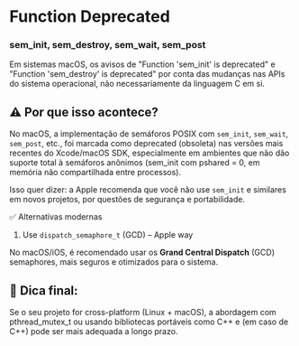 # Function Deprecated

### sem_init, sem_destroy, sem_wait, sem_post

Em sistemas macOS, os avisos de "Function 'sem_init' is deprecated" e "Function 'sem_destroy' is deprecated" por conta das mudanças nas APIs do sistema operacional, não necessariamente da linguagem C em si.

## ⚠️ Por que isso acontece?
No macOS, a implementação de semáforos POSIX com `sem_init`, `sem_wait`, `sem_post`, etc., foi marcada como deprecated (obsoleta) nas versões mais recentes do Xcode/macOS SDK, especialmente em ambientes que não dão suporte total à semáforos anônimos (sem_init com pshared = 0, em memória não compartilhada entre processos).

Isso quer dizer: a Apple recomenda que você não use `sem_init` e similares em novos projetos, por questões de segurança e portabilidade.

✅ Alternativas modernas
1. Use `dispatch_semaphore_t` (GCD) – Apple way

No macOS/iOS, é recomendado usar os **Grand Central Dispatch** (GCD) semaphores, mais seguros e otimizados para o sistema.

## 🚨 Dica final:
Se o seu projeto for cross-platform (Linux + macOS), a abordagem com pthread_mutex_t ou usando bibliotecas portáveis como C++ <thread> e <mutex> (em caso de C++) pode ser mais adequada a longo prazo.